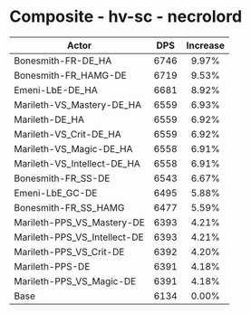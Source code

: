 # Composite - hv-sc - necrolord
| Actor | DPS | Increase |
|---|:---:|:---:|
|Bonesmith-FR-DE_HA|6746|9.97%|
|Bonesmith-FR_HAMG-DE|6719|9.53%|
|Emeni-LbE-DE_HA|6681|8.92%|
|Marileth-VS_Mastery-DE_HA|6559|6.93%|
|Marileth-DE_HA|6559|6.92%|
|Marileth-VS_Crit-DE_HA|6559|6.92%|
|Marileth-VS_Magic-DE_HA|6558|6.91%|
|Marileth-VS_Intellect-DE_HA|6558|6.91%|
|Bonesmith-FR_SS-DE|6543|6.67%|
|Emeni-LbE_GC-DE|6495|5.88%|
|Bonesmith-FR_SS_HAMG|6477|5.59%|
|Marileth-PPS_VS_Mastery-DE|6393|4.21%|
|Marileth-PPS_VS_Intellect-DE|6393|4.21%|
|Marileth-PPS_VS_Crit-DE|6392|4.20%|
|Marileth-PPS-DE|6391|4.18%|
|Marileth-PPS_VS_Magic-DE|6391|4.18%|
|Base|6134|0.00%|
